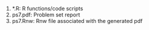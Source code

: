 1. *.R: R functions/code scripts
2. ps7.pdf: Problem set report
3. ps7.Rnw: Rnw file associated with the generated pdf
